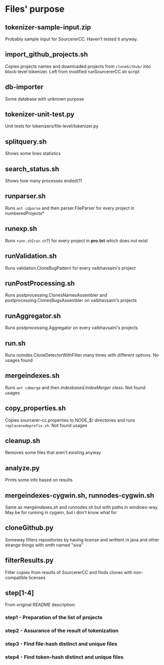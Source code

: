 # Files' purpose

## tokenizer-sample-input.zip

Probably sample input for SourcererCC. Haven't tested it anyway.

## import_github_projects.sh

Copies projects names and downloaded projects from `cloneGithub/` into block-level tokenizer. Left from modified runSourcererCC.sh script

## db-importer

Some database with unknown purpose

## tokenizer-unit-test.py

Unit tests for tokenizers/file-level/tokenizer.py

## splitquery.sh

Shows some lines statistics

## search\_status.sh

Shows how many processes ended(?)

## runparser.sh

Runs `ant cdparse` and then parser.FileParser for every project in numberedProjects\*

## runexp.sh

Runs `runn.sh`(`run.sh`?) for every project in **pro.txt** which does not exist

## runValidation.sh

Runs validation.CloneBugPattern for every vaibhavsaini's project

## runPostProcessing.sh

Runs postprocessing.ClonesNamesAssembler and postprocessing.ClonesBugsAssembler on vaibhavsaini's projects

## runAggregator.sh

Runs postprocessing.Aggregator on every vaibhavsaini's projects

## run.sh

Runs noindex.CloneDetectorWithFilter many times with different options. No usages found

## mergeindexes.sh

Runs `ant cdmerge` and then *indexbased.IndexMerger class*. Not found usages

## copy\_properties.sh

Copies sourcerer-cc.properties to NODE\_$/ directories and runs `replacenodeprefix.sh`. Not found usages

## cleanup.sh

Removes some files that aren't existing anyway

## analyze.py

Prints some info based on results

## mergeindexes-cygwin.sh, runnodes-cygwin.sh

Same as mergeindexes.sh and runnodes.sh but with paths in windows-way. May be for running in cygwin, but i don't know what for

## cloneGithub.py

Someway filters repositories by having license and writtent in java and other strange things with smth named "siva"

## filterResults.py

Filter copies from results of SourcererCC and finds clones with non-compatible licenses

## step\[1-4\]

From original README description:

### step1 - Preparation of the list of projects
### step2 - Assurance of the result of tokenization
### step3 - Find file-hash distinct and unique files
### step4 - Find token-hash distinct and unique files
